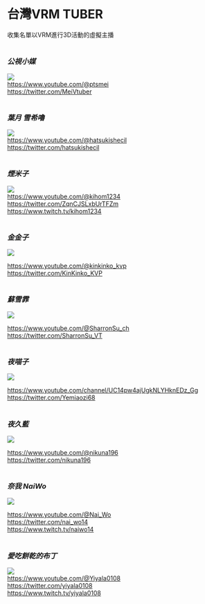 # **台灣VRM TUBER**
收集名單以VRM進行3D活動的虛擬主播
#
### ***公視小媒***  
![](https://yt3.ggpht.com/iV8wonRuqMcONJknbi25LLaEXT-T38TSdwtRkz9bi8JzKKz4CaBd5b9iRdM36QRoAXCGxb98=s176-c-k-c0x00ffffff-no-rj)  
https://www.youtube.com/@ptsmei  
https://twitter.com/MeiVtuber
#
### ***葉月 雪希嚕***  
![](https://yt3.ggpht.com/0bpWdBI8USfawgZfk67Lo7HzKMzfm_zOwtxxuag8WwUTM2dN7UMQA6EqwqBiHrIc8yF3wipo=s176-c-k-c0x00ffffff-no-rj)  
https://www.youtube.com/@hatsukishecil  
https://twitter.com/hatsukishecil
#
### ***煙米子*** 
![](https://yt3.ggpht.com/ytc/AMLnZu-84K9tPSXXY5K5ZaR_ShZHHXCjX9YHnJF57PJBvQ=s176-c-k-c0x00ffffff-no-rj)  
https://www.youtube.com/@kihom1234  
https://twitter.com/ZqnCJSLxbUrTFZm  
https://www.twitch.tv/kihom1234
#
### ***金金子*** 
![](https://yt3.ggpht.com/hHe5MV0NpjNSw2j7aFHuZEt-by1W7QzV7cjAQLup3Og6O0xtDgK65jaxonyDWYj-2i2iGtza2g=s176-c-k-c0x00ffffff-no-rj)
 
https://www.youtube.com/@kinkinko_kvp  
https://twitter.com/KinKinko_KVP
#
### ***蘇雪霏*** 
![](https://yt3.ggpht.com/MZoEieqr2FQWw5cSSUgqZH_mTw_yIscVo6JIHJuPAgdU45lB-zE7jtrlkpl1f1zS-vvXRkBCMA=s176-c-k-c0x00ffffff-no-rj)
  
https://www.youtube.com/@SharronSu_ch  
https://twitter.com/SharronSu_VT
#
### ***夜喵子*** 
![](https://yt3.ggpht.com/RjklBuhFM4Z5Zj-D1qr3J3wNIiJM5PIxPoPH1roPc53Jh8Rfun1gH99mEo9Kb68s3jsVr0TD=s176-c-k-c0x00ffffff-no-rj)

https://www.youtube.com/channel/UC14pw4ajUgkNLYHknEDz_Gg  
https://twitter.com/Yemiaozi68
#
### ***夜久藍*** 
![](https://yt3.ggpht.com/-86huKg4Zh_1OXvsC1M7vqn-rAoV_JxxXW5CkwicVrCGQmYDJ7pCVp1KMPupUFFGoQ2wNJQLWA=s176-c-k-c0x00ffffff-no-rj)
 
https://www.youtube.com/@nikuna196  
https://twitter.com/nikuna196
#
### ***奈我 NaiWo*** 
![](https://yt3.ggpht.com/AFssvese782YWyy2_DIP1iO-CAVs_eq8ys7MniRGACaupQeQA_FgRpPGNQI2nGC-M61KNgYrTg=s176-c-k-c0x00ffffff-no-rj)
 
https://www.youtube.com/@Nai_Wo  
https://twitter.com/nai_wo14   
https://www.twitch.tv/naiwo14  
#
### ***愛吃餅乾的布丁*** 
![](https://yt3.ggpht.com/K3u6qwP7IZivgtWniLrbrfbsB3RfQpWC8k9abEYy0DVEeGWdmm0IXVKb_EUUP6bXPtSPeLHRYQ=s176-c-k-c0x00ffffff-no-rj)   
https://www.youtube.com/@Yiyala0108  
https://twitter.com/yiyala0108  
https://www.twitch.tv/yiyala0108 
